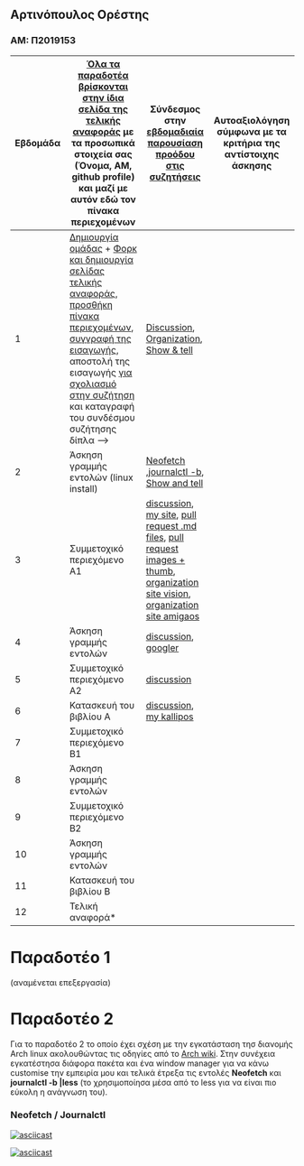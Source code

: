 ## Αρτινόπουλος Ορέστης
### ΑΜ: Π2019153

| Εβδομάδα | [Όλα τα παραδοτέα βρίσκονται στην ίδια σελίδα της τελικής αναφοράς](https://courses-ionio.github.io/help/deliverables/) με τα προσωπικά στοιχεία σας (Όνομα, ΑΜ, github profile) και μαζί με αυτόν εδώ τον πίνακα περιεχομένων | Σύνδεσμος στην [εβδομαδιαία παρουσίαση προόδου στις συζητήσεις](https://github.com/courses-ionio/help/discussions/categories/show-and-tell) | Αυτοαξιολόγηση σύμφωνα με τα κριτήρια της αντίστοιχης άσκησης |
| --- | --- | --- | --- |
| 1 |  [Δημιουργία ομάδας](https://github.com/courses-ionio/hci/discussions/1794) + [Φορκ και δημιουργία σελίδας τελικής αναφοράς](https://courses-ionio.github.io/help/guide/), [προσθήκη πίνακα περιεχομένων](https://raw.githubusercontent.com/courses-ionio/hci/master/README.md), [συγγραφή της εισαγωγής](https://courses-ionio.github.io/help/intro/), αποστολή της εισαγωγής [για σχολιασμό στην συζήτηση](https://github.com/courses-ionio/help/discussions/categories/show-and-tell) και καταγραφή του συνδέσμου συζήτησης δίπλα --> |[Discussion](https://github.com/courses-ionio/hci/discussions/1794#discussioncomment-3803609), [Organization](https://github.com/Second-Time-Is-The-Charm/Main), [Show & tell](https://github.com/courses-ionio/help/discussions/823)| |
| 2 | Άσκηση γραμμής εντολών (linux install) |[Neofetch](https://asciinema.org/a/527935) ,[journalctl -b](https://asciinema.org/a/527939), [Show and tell](https://github.com/courses-ionio/help/discussions/1051)| |
| 3 | Συμμετοχικό περιεχόμενο A1 | [discussion](https://github.com/courses-ionio/help/discussions/1164), [my site](https://voltmaister-site1.netlify.app/), [pull request .md files](https://github.com/Second-Time-Is-The-Charm/_gallery/pull/1), [pull request images + thumb](https://github.com/Second-Time-Is-The-Charm/images/pull/1), [organization site vision](https://stitc-site.netlify.app/gallery/vision/), [organization site amigaos](https://stitc-site.netlify.app/gallery/amigaos/)| |
| 4 | Άσκηση γραμμής εντολών | [discussion](https://github.com/courses-ionio/help/discussions/1346), [googler](https://asciinema.org/a/533238)| |
| 5 | Συμμετοχικό περιεχόμενο A2 |[discussion](https://github.com/courses-ionio/help/discussions/new?category=show-and-tell)| |
| 6 | Κατασκευή του βιβλίου Α | [discussion](https://github.com/courses-ionio/help/discussions/1546), [my kallipos](https://github.com/voltmaister/kallipos) | |
| 7 | Συμμετοχικό περιεχόμενο B1 | | |
| 8 | Άσκηση γραμμής εντολών | | |
| 9 | Συμμετοχικό περιεχόμενο B2 | | |
| 10 | Άσκηση γραμμής εντολών | | |
| 11 | Κατασκευή του βιβλίου Β | | |
| 12 | Τελική αναφορά* | | |

# Παραδοτέο 1
(αναμένεται επεξεργασία)

# Παραδοτέο 2

Για το παραδοτέο 2 το οποίο έχει σχέση με την εγκατάσταση τησ διανομής Arch linux ακολουθώντας τις οδηγίες από το [Arch wiki](https://wiki.archlinux.org/title/Installation_guide).
Στην συνέχεια εγκατέστησα διάφορα πακέτα και ένα window manager για να κάνω customise την εμπειρία μου και τελικά έτρεξα τις εντολές **__Neofetch__** και **__journalctl -b |less__** (το χρησιμοποίησα μέσα από το less για να είναι πιο εύκολη η ανάγνωση του). 

### Neofetch / Journalctl

[![asciicast](https://asciinema.org/a/527935.svg)](https://asciinema.org/a/527935)

[![asciicast](https://asciinema.org/a/527939.svg)](https://asciinema.org/a/527939)
